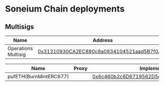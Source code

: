 # Soneium Chain deployments

## Multisigs
| Name                            | Address |
| ------------------------------- | -------------- |
| Operations Multisig                | [0x31310930CA2EC880c8a0834104521aad5B7f0A4d](https://soneium.blockscout.com/address/0x31310930CA2EC880c8a0834104521aad5B7f0A4d) |

| Name                            | Proxy | Implementation | Commit Hash |
| ------------------------------- | ----- | -------------- | - |
| pufETH(BurnMintERC677)                     | |[0x6c460b2c6D6719562D5dA43E5152B375e79B9A8B](https://soneium.blockscout.com/address/0x6c460b2c6D6719562D5dA43E5152B375e79B9A8B) | c6951ae3bb9ac9e375f9ee99c40cd32987f454df |
